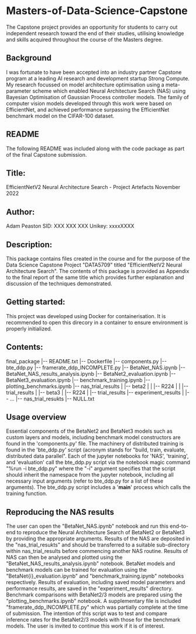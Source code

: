 # Masters-of-Data-Science-Capstone
The Capstone project provides an opportunity for students to carry out independent research toward the end of their studies, utilising knowledge and skills acquired throughout the course of the Masters degree.

## Background
I was fortunate to have been accepted into an industry partner Capstone program at a leading AI research and development startup Strong Compute. My research focussed on model architecture optimisation using a meta-parameter scheme which enabled Neural Architecture Search (NAS) using Bayesian Optimisation of Gaussian Process controller models. The family of computer vision models developed through this work were based on EfficientNet, and achieved performance surpassing the EfficientNet benchmark model on the CIFAR-100 dataset.

## README
The following README was included along with the code package as part of the final Capstone submission.

## Title: 
EfficientNetV2 Neural Architecture Search - Project Artefacts
November 2022

## Author:
Adam Peaston
SID: XXX XXX XXX
Unikey: xxxxXXXX

## Description:
This package contains files created in the course and for the purpose of the Data Science Capstone Project "DATA5709" titled "EfficientNetV2 Neural Architecture Search".
The contents of this package is provided as Appendix to the final report of the same title which provides further explanation and discussion of the techniques demonstrated.

## Getting started:
This project was developed using Docker for containerisation. It is recommended to open this direcory in a container to ensure environment is properly initialized.

## Contents:
final_package
|-- README.txt
|-- Dockerfile
|-- components.py
|-- bte_ddp.py
|-- framerate_ddp_INCOMPLETE.py
|-- BetaNet_NAS.ipynb
|-- BetaNet_NAS_results_analysis.ipynb
|-- BetaNet2_evaluation.ipynb
|-- BetaNet3_evaluation.ipynb
|-- benchmark_training.ipynb
|-- plotting_benchmarks.ipynb
|-- nas_trial_results
|	|-- beta2
|	|	|-- R224
|	|		|-- trial_results
|	|-- beta3
|		|-- R224
|			|-- trial_results
|-- experiment_results
|	|-- ...
|-- nas_trial_resukts
	|-- NULL.txt

## Usage overview
Essential components of the BetaNet2 and BetaNet3 models such as custom layers and models, including benchmark model constructors are found in the 'components.py' file.
The machinery of distributed training is found in the 'bte_ddp.py' script (acronym stands for "build, train, evaluate, distributed data parallel".
Each of the jupyter notebooks for 'NAS', 'training', and 'evaluation' call the bte_ddp.py script via the notebook magic command "%run -i bte_ddp.py" where the "-i" argument
specifies that the script should inherit the namespace from the jupyter notebook, including all necessary input arguments (refer to bte_ddp.py for a list of these arguments).
The bte_ddp.py script includes a '__main__' process which calls the training function.

## Reproducing the NAS results
The user can open the "BetaNet_NAS.ipynb" notebook and run this end-to-end to reproduce the Neural Architecture Search of BetaNet2 or BetaNet3 by providing the appropriate arguments.
Results of the NAS are deposited in the "nas_trial_resukts" and should be transferred to a suitable sub-directory within nas_trial_results before commencing another NAS routine.
Results of NAS can then be analysed and plotted using the "BetaNet_NAS_results_analysis.ipynb" notebook.
BetaNet models and benchmark models can be trained for evaluation using the "BetaNet{i}_evaluation.ipynb" and "benchmark_training.ipynb" notebooks respectively.
Results of evaluation, including saved model parameters and performance results, are saved in the "experiment_results" directory.
Benchmark comparisons with BetaNet2/3 models are prepared using the "plotting_benchmarks.ipynb" notebook.
A supplementary file is included "framerate_ddp_INCOMPLETE.py" which was partially complete at the time of submission. The intention of this script was to test and compare inference
rates for the BetaNet2/3 models with those for the benchmark models. The user is invited to continue this work if it is of interest.

